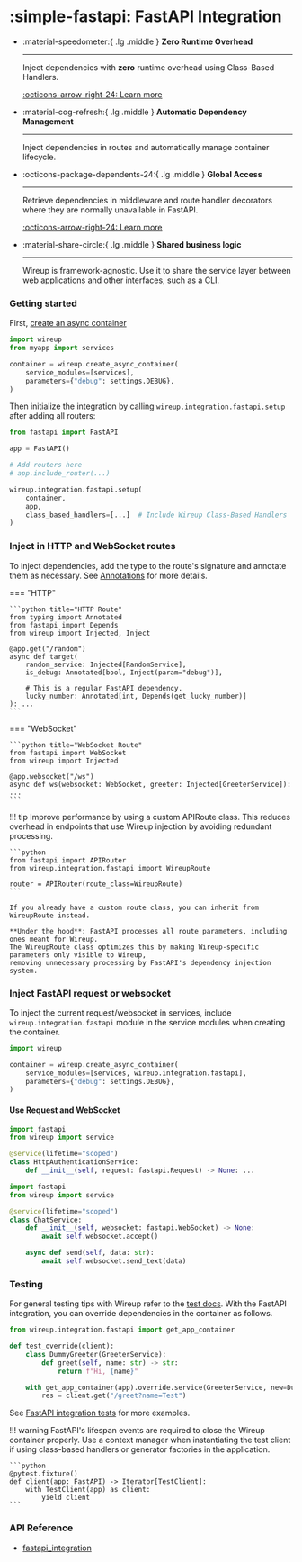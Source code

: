 # :simple-fastapi: FastAPI Integration

<div class="grid cards annotate" markdown>

-   :material-speedometer:{ .lg .middle } __Zero Runtime Overhead__

    ---

    Inject dependencies with __zero__ runtime overhead using Class-Based Handlers.

    [:octicons-arrow-right-24: Learn more](class_based_handlers.md)


-   :material-cog-refresh:{ .lg .middle } __Automatic Dependency Management__

    ---

    Inject dependencies in routes and automatically manage container lifecycle.



-   :octicons-package-dependents-24:{ .lg .middle } __Global Access__

    ---

    Retrieve dependencies in middleware and route handler decorators where they are normally unavailable in FastAPI.

    [:octicons-arrow-right-24: Learn more](direct_container_access.md)

-   :material-share-circle:{ .lg .middle } __Shared business logic__

    ---

    Wireup is framework-agnostic. Use it to share the service layer between web applications and other interfaces, such as a CLI.
</div>

### Getting started

First, [create an async container](../../container.md)

```python
import wireup
from myapp import services

container = wireup.create_async_container(
    service_modules=[services],
    parameters={"debug": settings.DEBUG},
)
```

Then initialize the integration by calling `wireup.integration.fastapi.setup` after adding all routers:

```python
from fastapi import FastAPI

app = FastAPI()

# Add routers here
# app.include_router(...)

wireup.integration.fastapi.setup(
    container, 
    app, 
    class_based_handlers=[...]  # Include Wireup Class-Based Handlers
)
```

### Inject in HTTP and WebSocket routes

To inject dependencies, add the type to the route's signature and annotate them as necessary.
See [Annotations](../../annotations.md) for more details.

=== "HTTP"

    ```python title="HTTP Route"
    from typing import Annotated
    from fastapi import Depends
    from wireup import Injected, Inject

    @app.get("/random")
    async def target(
        random_service: Injected[RandomService],
        is_debug: Annotated[bool, Inject(param="debug")],

        # This is a regular FastAPI dependency.
        lucky_number: Annotated[int, Depends(get_lucky_number)]
    ): ...
    ```
=== "WebSocket"

    ```python title="WebSocket Route"
    from fastapi import WebSocket
    from wireup import Injected

    @app.websocket("/ws")
    async def ws(websocket: WebSocket, greeter: Injected[GreeterService]): ...
    ```

!!! tip
    Improve performance by using a custom APIRoute class. 
    This reduces overhead in endpoints that use Wireup injection by avoiding redundant processing.

    ```python
    from fastapi import APIRouter
    from wireup.integration.fastapi import WireupRoute

    router = APIRouter(route_class=WireupRoute)
    ```

    If you already have a custom route class, you can inherit from WireupRoute instead.

    **Under the hood**: FastAPI processes all route parameters, including ones meant for Wireup. 
    The WireupRoute class optimizes this by making Wireup-specific parameters only visible to Wireup, 
    removing unnecessary processing by FastAPI's dependency injection system.


### Inject FastAPI request or websocket

To inject the current request/websocket in services, include `wireup.integration.fastapi` 
module in the service modules when creating the container.

```python
import wireup

container = wireup.create_async_container(
    service_modules=[services, wireup.integration.fastapi],
    parameters={"debug": settings.DEBUG},
)
```

#### Use Request and WebSocket

```python
import fastapi
from wireup import service

@service(lifetime="scoped")
class HttpAuthenticationService:
    def __init__(self, request: fastapi.Request) -> None: ...
```

```python
import fastapi
from wireup import service

@service(lifetime="scoped")
class ChatService:
    def __init__(self, websocket: fastapi.WebSocket) -> None:
        await self.websocket.accept()

    async def send(self, data: str):
        await self.websocket.send_text(data)
```


### Testing

For general testing tips with Wireup refer to the [test docs](../../testing.md). 
With the FastAPI integration, you can override dependencies in the container as follows.

```python title="test_thing.py"
from wireup.integration.fastapi import get_app_container

def test_override(client):
    class DummyGreeter(GreeterService):
        def greet(self, name: str) -> str:
            return f"Hi, {name}"

    with get_app_container(app).override.service(GreeterService, new=DummyGreeter()):
        res = client.get("/greet?name=Test")
```

See [FastAPI integration tests](https://github.com/maldoinc/wireup/blob/master/test/integration/test_fastapi_integration.py)
for more examples.

!!! warning
    FastAPI's lifespan events are required to close the Wireup container properly. 
    Use a context manager when instantiating the test client if using class-based handlers or generator factories in the application.

    ```python
    @pytest.fixture()
    def client(app: FastAPI) -> Iterator[TestClient]:
        with TestClient(app) as client:
            yield client
    ```

### API Reference

* [fastapi_integration](../../class/fastapi_integration.md)

